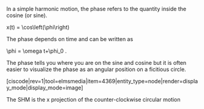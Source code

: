 In a simple harmonic motion, the phase refers to the quantity inside the cosine (or sine).

<lrn-math inline>x(t) = \cos\left(\phi\right) </lrn-math> 

The phase depends on time and can be written as 

<lrn-math inline> \phi = \omega t+\phi_0 </lrn-math>.

The phase tells you where you are on the sine and cosine but it is often easier to visualize the phase as an angular position on a ficitious circle. 

[ciscode|rev=1|tool=elmsmedia|item=4369|entity_type=node|render=display_mode|display_mode=image]

The SHM is the x projection of the counter-clockwise circular motion


